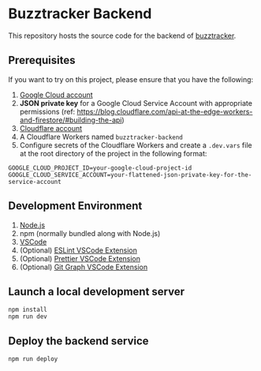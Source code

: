 # Buzztracker Backend

This repository hosts the source code for the backend of [buzztracker](https://github.com/swe-grpup-71/react-native-app).

## Prerequisites
If you want to try on this project, please ensure that you have the following:
1. [Google Cloud account](https://console.cloud.google.com/)
2. **JSON private key** for a Google Cloud Service Account with appropriate permissions (ref: https://blog.cloudflare.com/api-at-the-edge-workers-and-firestore/#building-the-api)
3. [Cloudflare account](https://dash.cloudflare.com/)
4. A Cloudflare Workers named `buzztracker-backend`
5. Configure secrets of the Cloudflare Workers and create a `.dev.vars` file at the root directory of the project in the following format:
```
GOOGLE_CLOUD_PROJECT_ID=your-google-cloud-project-id
GOOGLE_CLOUD_SERVICE_ACCOUNT=your-flattened-json-private-key-for-the-service-account
```

## Development Environment
1. [Node.js](https://nodejs.org/en)
2. npm (normally bundled along with Node.js)
3. [VSCode](https://code.visualstudio.com/)
4. (Optional) [ESLint VSCode Extension](https://marketplace.visualstudio.com/items?itemName=dbaeumer.vscode-eslint)
5. (Optional) [Prettier VSCode Extension](https://marketplace.visualstudio.com/items?itemName=esbenp.prettier-vscode)
6. (Optional) [Git Graph VSCode Extension](https://marketplace.visualstudio.com/items?itemName=mhutchie.git-graph)

## Launch a local development server
```
npm install
npm run dev
```

## Deploy the backend service
```
npm run deploy
```
